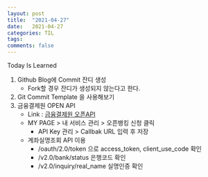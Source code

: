 ```yaml
---
layout: post
title:  "2021-04-27"
date:   2021-04-27
categories: TIL
tags: 
comments: false
---
```

Today Is Learned

1. Github Blog에 Commit 잔디 생성
    - Fork할 경우 잔디가 생성되지 않는다고 한다.
2. Git Commit Template 을 사용해보기
3. 금융결제원 OPEN API
    - Link : [금융결제원 오픈API](https://developers.kftc.or.kr/dev)
    - MY PAGE > 내 서비스 관리 > 오픈뱅킹 신청 클릭
        - API Key 관리 > Callbak URL 입력 후 저장
    - 계좌실명조회 API 이용
        - /oauth/2.0/token 으로 access_token, client_use_code 확인
        - /v2.0/bank/status 은행코드 확인
        - /v2.0/inquiry/real_name 실명인증 확인